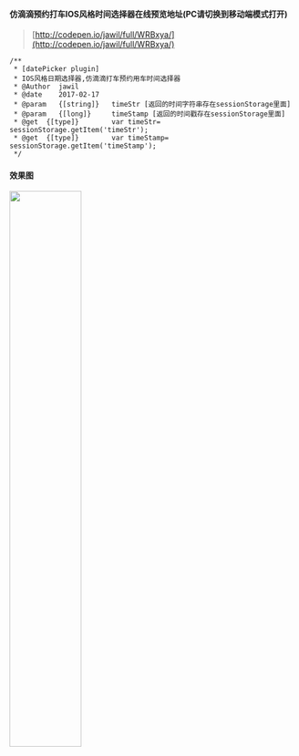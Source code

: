 #### 仿滴滴预约打车IOS风格时间选择器在线预览地址(PC请切换到移动端模式打开)

>[http://codepen.io/jawil/full/WRBxya/](http://codepen.io/jawil/full/WRBxya/)

 ```
 /**
  * [datePicker plugin]
  * IOS风格日期选择器,仿滴滴打车预约用车时间选择器
  * @Author  jawil
  * @date    2017-02-17
  * @param   {[string]}   timeStr [返回的时间字符串存在sessionStorage里面]
  * @param   {[long]}     timeStamp [返回的时间戳存在sessionStorage里面]
  * @get  {[type]}        var timeStr= sessionStorage.getItem('timeStr');
  * @get  {[type]}        var timeStamp= sessionStorage.getItem('timeStamp');
  */
 ```



#### 效果图
<img src="http://i65.tinypic.com/aawy1k.jpg/" width="50%" height="50%">

